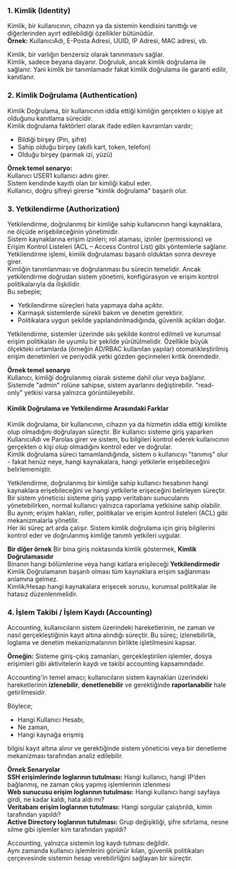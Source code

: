 ### 1. Kimlik (Identity)
Kimlik, bir kullanıcının, cihazın ya da sistemin kendisini tanıttığı ve diğerlerinden ayırt edilebildiği özellikler bütünüdür.<br>
**Örnek:** KullanıcıAdı, E-Posta Adresi, UUID, IP Adresi, MAC adresi, vb.<br>

Kimlik, bir varlığın benzersiz olarak tanınmasını sağlar.<br>
Kimlik, sadece beyana dayanır. Doğruluk, ancak kimlik doğrulama ile sağlanır. Yani kimlik bir tanımlamadır fakat kimlik doğrulama ile garanti edilir, kanıtlanır.<br>

### 2. Kimlik Doğrulama (Authentication)
Kimlik Doğrulama, bir kullanıcının iddia ettiği kimliğin gerçekten o kişiye ait olduğunu kanıtlama sürecidir.<br>
Kimlik doğrulama faktörleri olarak ifade edilen kavramları vardır;
- Bildiği birşey (Pin, şifre)
- Sahip olduğu birşey (akıllı kart, token, telefon)
- Olduğu birşey (parmak izi, yüzü)

**Örnek temel senaryo:**<br>
Kullanıcı USER1 kullanıcı adını girer.<br>
Sistem kendinde kayıtlı olan bir kimliği kabul eder.<br>
Kullanıcı, doğru şifreyi girerse "kimlik doğrulama" başarılı olur.<br>

### 3. Yetkilendirme (Authorization)
Yetkilendirme, doğrulanmış bir kimliğe sahip kullanıcının hangi kaynaklara, ne ölçüde erişebileceğinin yönetimidir.<br>
Sistem kaynaklarına erişim izinleri; rol ataması, izinler (permissions) ve Erişim Kontrol Listeleri (ACL – Access Control List) gibi yöntemlerle sağlanır.<br>
Yetkilendirme işlemi, kimlik doğrulaması başarılı olduktan sonra devreye girer.<br>
Kimliğin tanımlanması ve doğrulanması bu sürecin temelidir. Ancak yetkilendirme doğrudan sistem yönetimi, konfigürasyon ve erişim kontrol politikalarıyla da ilişkilidir.<br>
Bu sebeple;<br>
- Yetkilendirme süreçleri hata yapmaya daha açıktır.
- Karmaşık sistemlerde sürekli bakım ve denetim gerektirir.
- Politikalara uygun şekilde yapılandırılmadığında, güvenlik açıkları doğar.

Yetkilendirme, sistemler üzerinde sıkı şekilde kontrol edilmeli ve kurumsal erişim politikaları ile uyumlu bir şekilde yürütülmelidir. Özellikle büyük ölçekteki ortamlarda (örneğin AD/RBAC kullanılan yapılar) otomatikleştirilmiş erişim denetimleri ve periyodik yetki gözden geçirmeleri kritik önemdedir.<br>

**Örnek temel senaryo** <br>
Kullanıcı, kimliği doğrulanmış olarak sisteme dahil olur veya bağlanır.<br>
Sistemde "admin" rolüne sahipse, sistem ayarlarını değiştirebilir. "read-only" yetkisi varsa yalnızca görüntüleyebilir.

#### Kimlik Doğrulama ve Yetkilendirme Arasındaki Farklar
Kimlik doğrulama, bir kullanıcının, cihazın ya da hizmetin iddia ettiği kimlikte olup olmadığını doğrulayan süreçtir. Bir kullanıcı sisteme giriş yaparken KullanıcıAdı ve Parolas girer ve sistem, bu bilgileri kontrol ederek kullanıcının gerçekten o kişi olup olmadığını kontrol eder ve doğrular.<br>
Kimlik doğrulama süreci tamamlandığında, sistem o kullanıcıyı "tanımış" olur - fakat henüz neye, hangi kaynakalara, hangi yetkilerle erişebileceğini belirlememiştir.<br>

Yetkilendirme, doğrulanmış bir kimliğe sahip kullanıcı hesabının hangi kaynaklara erişebileceğini ve hangi yetkilerle erişeceğini belirleyen süreçtir. Bir sistem yöneticisi sisteme giriş yapıp veritabanı sunucularını yönetebilirken, normal kullanıcı yalnızca raporlama yetkisine sahip olabilir.<br>
Bu ayrım; erişim hakları, roller, politikalar ve erişim kontrol listeleri (ACL) gibi mekanizmalarla yönetilir.<br>
Her iki süreç art arda çalışır. Sistem kimlik doğrulama için giriş bilgilerini kontrol eder ve doğrulanmış kimliğe tanımlı yetkileri uygular.

**Bir diğer örnek** Bir bina giriş noktasında kimlik göstermek, **Kimlik Doğrulamasıdır**<br>
Binanın hangi bölümlerine veya hangi katlara erişileceği **Yetkilendirmedir**
<br>
Kimlik Doğrulamanın başarılı olması tüm kaynaklara erişim sağlanması anlamına gelmez.<br>
Kimlik/Hesap hangi kaynakalara erişecek sorusu, kurumsal politikalar ile hatasız düzenlenmelidir.<br>

### 4. İşlem Takibi / İşlem Kaydı (Accounting)
Accounting, kullanıcıların sistem üzerindeki hareketlerinin, ne zaman ve nasıl gerçekleştiğinin kayıt altına alındığı süreçtir.
Bu süreç; izlenebilirlik, loglama ve denetim mekanizmalarının birlikte işletilmesini kapsar.

**Örneğin:**
Sisteme giriş-çıkış zamanları, gerçekleştirilen işlemler, dosya erişimleri gibi aktivitelerin kaydı ve takibi accounting kapsamındadır.

Accounting'in temel amacı; kullanıcıların sistem kaynakları üzerindeki hareketlerinin **izlenebilir**, **denetlenebilir** ve gerektiğinde **raporlanabilir** hale getirilmesidir.<br>

Böylece;<br>
- Hangi Kullanıcı Hesabı,
- Ne zaman,
- Hangi kaynağa erişmiş

bilgisi kayıt altına alınır ve gerektiğinde sistem yöneticisi veya bir denetleme mekanizması tarafından analiz edilebilir.<br>

**Örnek Senaryolar**<br>
**SSH erişimlerinde loglarının tutulması:** Hangi kullanıcı, hangi IP’den bağlanmış, ne zaman çıkış yapmış işlemlerinin izlenmesi<br>
**Web sunucusu erişim loglarının tutulması:** Hangi kullanıcı hangi sayfaya girdi, ne kadar kaldı, hata aldı mı?<br>
**Veritabanı erişim loglarının tutulması:** Hangi sorgular çalıştırıldı, kimin tarafından yapıldı?<br>
**Active Directory loglarının tutulması:** Grup değişikliği, şifre sıfırlama, nesne silme gibi işlemler kim tarafından yapıldı?<br>

Accounting, yalnızca sistemin log kaydı tutması değildir.<br>
Aynı zamanda kullanıcı işlemlerini görünür kılan, güvenlik politikaları çerçevesinde sistemin hesap verebilirliğini sağlayan bir süreçtir.<br>
